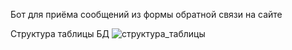 Бот для приёма сообщений из формы обратной связи на сайте

Структура таблицы БД
![структура_таблицы](https://github.com/alexgo8/telegram-feedback-bot/assets/120062266/9657e31f-be06-44bc-bdcc-ea28f2c4205a)
